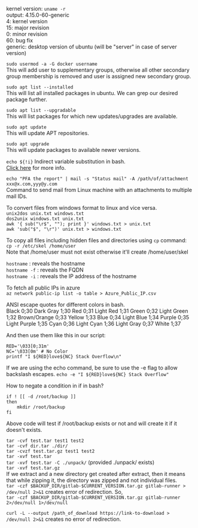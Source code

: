 kernel version: `uname -r` <br>
output: 4.15.0-60-generic <br>
4: kernel version <br>
15: major revision <br>
0: minor revision <br>
60: bug fix <br>
generic: desktop version of ubuntu \(will be "server" in case of server version\)

`sudo usermod -a -G docker username` <br>
This will add user to supplementary groups, otherwise all other secondary group membership is removed and user is assigned new secondary group.

`sudo apt list --installed` <br>
This will list all installed packages in ubuntu. We can grep our desired package further.

`sudo apt list --upgradable` <br>
This will list packages for which new updates/upgrades are available.

`sudo apt update` <br>
This will update APT repositories.

`sudo apt upgrade` <br>
This will update packages to available newer versions.

`echo ${!i}` Indirect variable substitution in bash.<br>
[Click here](https://stackoverflow.com/questions/57957477/how-to-perform-variable-substitution-in-bash-scripting?noredirect=1#comment102327282_57957477) for more info.

`echo "PFA the report" | mail -s "Status mail" -A /path/of/attachment xxx@x.com,yyy@y.com` <br>
Command to send mail from Linux machine with an attachments to multiple mail IDs.

To convert files from windows format to linux and vice versa. <br>
`unix2dos unix.txt windows.txt` <br>
`dos2unix windows.txt unix.txt` <br>
`awk '{ sub("\r$", ""); print }' windows.txt > unix.txt` <br>
`awk 'sub("$", "\r")' unix.txt > windows.txt` <br>

To copy all files including hidden files and directories using `cp` command: <br>
`cp -r /etc/skel /home/user` <br>
Note that /home/user must not exist otherwise it'll create /home/user/skel <br>

`hostname` : reveals the hostname <br>
`hostname -f` : reveals the FQDN <br>
`hostname -i` : reveals the IP address of the hostname

To fetch all public IPs in azure <br>
`az network public-ip list -o table > Azure_Public_IP.csv`

ANSI escape quotes for different colors in bash. <br>
Black        0;30     Dark Gray     1;30
Red          0;31     Light Red     1;31
Green        0;32     Light Green   1;32
Brown/Orange 0;33     Yellow        1;33
Blue         0;34     Light Blue    1;34
Purple       0;35     Light Purple  1;35
Cyan         0;36     Light Cyan    1;36
Light Gray   0;37     White         1;37

And then use them like this in our script:
```
RED='\033[0;31m'
NC='\033[0m' # No Color
printf "I ${RED}love${NC} Stack Overflow\n"
```

If we are using the echo command, be sure to use the -e flag to allow backslash escapes.
`echo -e "I ${RED}love${NC} Stack Overflow"`

How to negate a condition in if in bash? <br>
```
if ! [[ -d /root/backup ]]
then
    mkdir /root/backup
fi
```
Above code will test if /root/backup exists or not and will create it if it doesn't exists.

`tar -cvf test.tar test1 test2` <br>
`tar -cvf dir.tar ./dir/` <br>
`tar -cvzf test.tar.gz test1 test2` <br>
`tar -xvf test.tar` <br>
`tar -xvf test.tar -C ./unpack/` (provided \./unpack/ exists) <br>
`tar -xvf test.tar.gz` <br>
If we extract and a new directory get created after extract, then it means that while zipping it, the directory was zipped and not individual files. <br>
`tar -czf $BACKUP_DIR/gitlab-$CURRENT_VERSION.tar.gz gitlab-runner > /dev/null 2>&1` creates error of redirection. So, <br>
`tar -czf $BACKUP_DIR/gitlab-$CURRENT_VERSION.tar.gz gitlab-runner 2>/dev/null 1>/dev/null`

`curl -L --output /path_of_download https://link-to-download > /dev/null 2>&1` creates no error of redirection.
